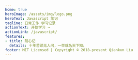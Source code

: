 ```yaml
---
home: true
heroImage: /assets/img/logo.png
heroText: Javascript 笔记
tagline: 日常工作 学习记录
actionText: 开始学习 →
actionLink: /javascript/
features:
- title: 随心记
  details: 十年苦读无人问，一举成名天下知。
footer: MIT Licensed | Copyright © 2018-present Qiankun Liu
---
```

